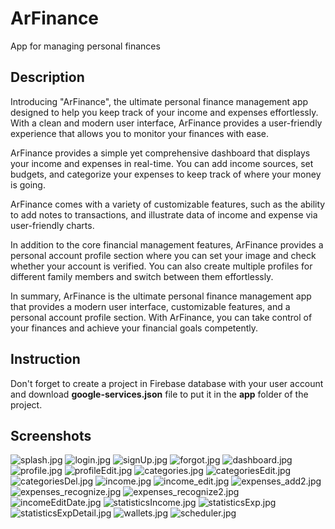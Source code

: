 # ArFinance
App for managing personal finances

## Description
Introducing "ArFinance", the ultimate personal finance management app designed to help you keep track of your
income and expenses effortlessly. With a clean and modern user interface, ArFinance provides a user-friendly
experience that allows you to monitor your finances with ease.

ArFinance provides a simple yet comprehensive dashboard that displays your income and expenses in real-time.
You can add income sources, set budgets, and categorize your expenses to keep track of where your money is going.

ArFinance comes with a variety of customizable features, such as the ability to add notes to transactions, and
illustrate data of income and expense via user-friendly charts.

In addition to the core financial management features, ArFinance provides a personal account profile section
where you can set your image and check whether your account is verified. You can also create multiple profiles for
different family members and switch between them effortlessly.

In summary, ArFinance is the ultimate personal finance management app that provides a modern user interface,
customizable features, and a personal account profile section. With ArFinance, you can take control of your
finances and achieve your financial goals competently.

## Instruction
Don't forget to create a project in Firebase database with your user account and download **google-services.json**
file to put it in the **app** folder of the project.

## Screenshots
![splash.jpg](screenshots/splash.jpg)
![login.jpg](screenshots/login.jpg)
![signUp.jpg](screenshots/signUp.jpg)
![forgot.jpg](screenshots/forgot.jpg)
![dashboard.jpg](screenshots/dashboard.jpg)
![profile.jpg](screenshots/profile.jpg)
![profileEdit.jpg](screenshots/profileEdit.jpg)
![categories.jpg](screenshots/categories.jpg)
![categoriesEdit.jpg](screenshots/categoriesEdit.jpg)
![categoriesDel.jpg](screenshots/categoriesDel.jpg)
![income.jpg](screenshots/income.jpg)
![income_edit.jpg](screenshots/income_edit.jpg)
![expenses_add2.jpg](screenshots/expenses_add2.jpg)
![expenses_recognize.jpg](screenshots/expenses_recognize.jpg)
![expenses_recognize2.jpg](screenshots/expenses_recognize2.jpg)
![incomeEditDate.jpg](screenshots/incomeEditDate.jpg)
![statisticsIncome.jpg](screenshots/statisticsIncome.jpg)
![statisticsExp.jpg](screenshots/statisticsExp.jpg)
![statisticsExpDetail.jpg](screenshots/statisticsExpDetail.jpg)
![wallets.jpg](screenshots/wallets.jpg)
![scheduler.jpg](screenshots/scheduler.jpg)
